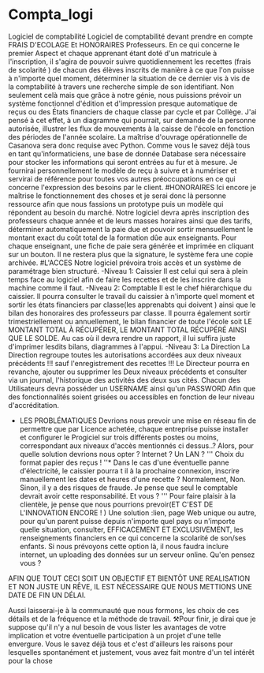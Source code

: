 # Compta_logi
Logiciel de comptabilité
 Logiciel de comptabilité devant prendre en compte FRAIS D'ECOLAGE Et HONORAIRES Professeurs. En ce qui concerne le premier Aspect et chaque apprenant étant doté d'un matricule à l'inscription, il s'agira de pouvoir suivre quotidiennement les recettes (frais de scolarité ) de chacun des élèves inscrits  de manière à ce que l'on puisse à n'importe quel moment, déterminer la situation de ce dernier vis à vis de la comptabilité à travers une recherche simple de son identifiant. Non seulement celà mais que grâce à notre génie, nous puissions prévoir un système fonctionnel d'édition et d'impression presque automatique de reçus ou des États financiers de chaque classe par cycle et par Collège. J'ai pensé à cet effet, à un diagramme qui pourrait, sur demande de la personne autorisée, illustrer les flux de mouvements à la caisse de l'école en fonction des périodes de l'année scolaire.
 La maîtrise d'ouvrage opérationnelle de Casanova sera donc requise avec Python.
   Comme vous le savez déjà tous en tant qu'informaticiens, une base de donnée Database sera nécessaire pour stocker les informations qui seront entrées au fur et à mesure.
Je fournirai personnellement le modèle de reçu à suivre et à numériser et servirai de référence pour toutes vos autres préoccupations en ce qui concerne l'expression des besoins par le client.
#HONORAIRES
Ici encore je maîtrise le fonctionnement des choses et je serai donc là personne ressource afin que nous fassions un prototype puis un modèle qui répondent au besoin du marché.
 Notre logiciel devra après inscription des professeurs chaque année et de leurs masses horaires ainsi que des tarifs, déterminer automatiquement la paie due et pouvoir sortir mensuellement le montant exact du coût total de la formation dûe aux enseignants.
 Pour chaque enseignant, une fiche de paie sera générée et imprimée en cliquant sur un bouton. Il ne restera plus que la signature, le système fera une copie archivée.
#L'ACCES
 Notre logiciel prévoira trois accès et un système de paramétrage bien structuré.
-Niveau 1: Caissier
 Il est celui qui sera à plein temps face au logiciel afin de faire les recettes et de les inscrire dans la machine comme il faut.
-Niveau 2: Comptable
Il est le chef hiérarchique du caissier. Il pourra consulter le travail du caissier à n'importe quel moment et sortir les états financiers par classe(les apprenabts qui doivent ) ainsi que le bilan des honoraires des professeurs par classe. Il pourra également sortir trimestriellement ou annuellement, le bilan financier de toute l'école soit LE MONTANT TOTAL À RÉCUPÉRER, LE MONTANT TOTAL RÉCUPÉRÉ AINSI QUE LE SOLDE.
 Au cas où il devra rendre un rapport, il lui suffira juste d'imprimer lesdits bilans, diagrammes à l'appui.
-Niveau 3: La Direction
La Direction regroupe toutes les autorisations accordées aux deux niveaux précédents !!! sauf l'enregistrement des recettes !!!
Le Directeur pourra en revanche, ajouter ou supprimer les Deux niveaux précédents et consulter via un journal, l'historique des activités des deux sus cités.
 Chacun des Utilisateurs devra posséder un USERNAME ainsi qu'un PASSWORD Afin que des fonctionnalités soient grisées ou accessibles en fonction de leur niveau d'accréditation. 
 + LES PROBLÉMATIQUES
Devrions nous prevoir une mise en réseau fin de permettre que par Licence achetée, chaque entreprise puisse installer et configurer le Progiciel sur trois différents postes ou moins, correspondant aux niveaux d'accès mentionnés ci dessus..?
 Alors, pour quelle solution devrions nous opter ? Internet ? Un LAN ?
'''
Choix du format papier des reçus !
''*
Dans le cas d'une éventuelle panne d'électricité, le caissier pourra t il à la prochaine connexion, inscrire manuellement les dates et heures d'une recette ? Normalement, Non. Sinon, il y a des risques de fraude.
 Je pense que seul le comptable devrait avoir cette responsabilité. Et vous ?
'''
Pour faire plaisir à la clientèle, je pense que nous pourrions prevoir(ET C'EST DE L'INNOVATION ENCORE ! ) Une solution :lien, page Web unique ou autre, pour qu'un parent puisse depuis n'importe quel pays ou n'importe quelle situation, consulter, EFFICACEMENT ET EXCLUSIVEMENT, les renseignements financiers en ce qui concerne la scolarité de son/ses enfants. Si nous prévoyons cette option là, il nous faudra inclure internet, un uploading des données sur un serveur online. Qu'en pensez vous ?

 AFIN QUE TOUT CECI SOIT UN OBJECTIF ET BIENTÔT UNE REALISATION ET NON JUSTE UN RÊVE, IL EST NÉCESSAIRE QUE NOUS METTIONS UNE DATE DE FIN UN DÉLAI.

Aussi laisserai-je à la communauté que nous formons, les choix de ces détails et de la fréquence et la méthode de travail.
⚒️Pour finir, je dirai que je suppose qu'il n'y a nul besoin de vous lister les avantages de votre implication et votre éventuelle participation à un projet d'une telle envergure. Vous le savez déjà tous et c'est d'ailleurs les raisons pour lesquelles spontanément et justement, vous avez fait montre d'un tel intérêt pour la chose
